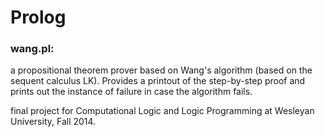 Prolog
======

### wang.pl:
a propositional theorem prover based on Wang's algorithm (based on the sequent calculus LK). Provides a printout of the step-by-step proof and prints out the instance of failure in case the algorithm fails.

final project for Computational Logic and Logic Programming at Wesleyan University, Fall 2014.
